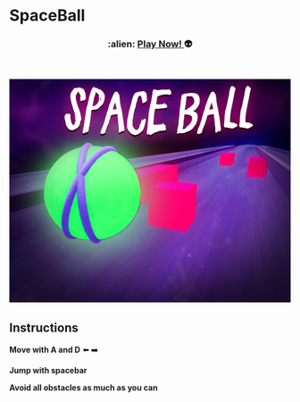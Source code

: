 # SpaceBall

<h3 align="center">
  :alien: <a href="https://ozzs.itch.io/space-ball"> Play Now! </a> 👽
</h3>
<br />

<p align="center">
  <img src="https://github.com/ozzs/SpaceBall/blob/main/spaceball.jpg" alt="thumbnail" />  
</p>

## Instructions

**Move with A and D** ⬅️ ➡️

**Jump with spacebar**

**Avoid all obstacles as much as you can**
